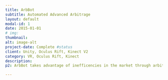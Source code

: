 ```yaml
---
title: ArbBot
subtitle: Automated Advanced Arbitrage 
layout: default
modal-id: 1
date: 2015-01-01
# img: 
thumbnail: 
alt: image-alt
project-date: Complete #status
client: Unity, Oculus Rift, Kinect V2
category: VR, Oculus Rift, Kinect
description:
p2: ArbBot takes advantage of inefficencies in the market through arbitrage. Our patent-pending method of doing this is able to multiply traditional arbitrage gains by up to 5x what they'd get normally.

---
```

